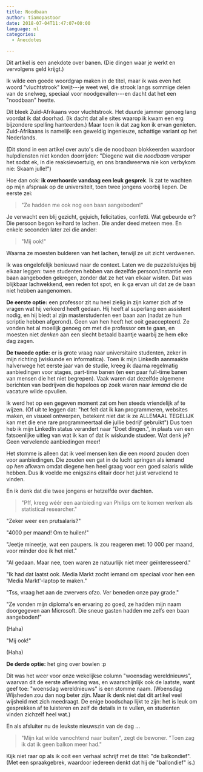 ```yaml
---
title: Noodbaan
author: tiamopastoor
date: 2018-07-04T11:47:07+00:00
language: nl
categories:
  - Anecdotes

---
```

Dit artikel is een anekdote over banen. (Die dingen waar je werkt en vervolgens geld krijgt.)

Ik wilde een goede woordgrap maken in de titel, maar ik was even het woord "vluchtstrook" kwijt---je weet wel, die strook langs sommige delen van de snelweg, speciaal voor noodgevallen---en dacht dat het een "noodbaan" heette.

Dit bleek Zuid-Afrikaans voor vluchtstrook. Het duurde jammer genoeg lang voordat ik dat doorhad. (Ik dacht dat alle sites waarop ik kwam een erg bijzondere spelling hanteerden.) Maar toen ik dat zag kon ik ervan genieten. Zuid-Afrikaans is namelijk een geweldig ingenieuze, schattige variant op het Nederlands.

(Dit stond in een artikel over auto's die de noodbaan blokkeerden waardoor hulpdiensten niet konden doorrijden: "Diegene wat die _noodbaan_ versper het sodat ek, in die reaksievoertuig, en ons brandweerwa nie kon verbykom nie: Skaam julle!")

Hoe dan ook: **ik overhoorde vandaag een leuk gesprek**. Ik zat te wachten op mijn afspraak op de universiteit, toen twee jongens voorbij liepen. De eerste zei:

> "Ze hadden me ook nog een baan aangeboden!"


Je verwacht een blij gezicht, gejuich, felicitaties, confetti. Wat gebeurde er? Die persoon begon keihard te lachen. Die ander deed meteen mee. En enkele seconden later zei die ander:

> "Mij ook!"

Waarna ze moesten bulderen van het lachen, terwijl ze uit zicht verdwenen.

Ik was ongelofelijk benieuwd naar de context. Laten we de puzzelstukjes bij elkaar leggen: twee studenten hebben van dezelfde persoon/instantie een baan aangeboden gekregen, zonder dat ze het van elkaar wisten. Dat was blijkbaar lachwekkend, een reden tot spot, en ik ga ervan uit dat ze de baan niet hebben aangenomen.

**De eerste optie:** een professor zit nu heel zielig in zijn kamer zich af te vragen wat hij verkeerd heeft gedaan. Hij heeft al superlang een assistent nodig, en hij biedt al zijn masterstudenten een baan aan (nadat ze hun scriptie hebben afgerond). Geen van hen heeft het ooit geaccepteerd. Ze vonden het al moeilijk genoeg om met die professor om te gaan, en moesten niet _denken_ aan een slecht betaald baantje waarbij ze hem elke dag zagen.

**De tweede optie:** er is grote vraag naar universitaire studenten, zeker in mijn richting (wiskunde en informatica). Toen ik mijn LinkedIn aanmaakte halverwege het eerste jaar van de studie, kreeg ik daarna regelmatig aanbiedingen voor stages, part-time banen (en een paar full-time banen van mensen die het niet begrepen). Vaak waren dat dezelfde algemene berichten van bedrijven die hopeloos op zoek waren naar _iemand_ die de vacature wilde opvullen.

Ik werd het op een gegeven moment zat om hen steeds vriendelijk af te wijzen. (Of uit te leggen dat: "het feit dat ik kan programmeren, websites maken, en visueel ontwerpen, betekent niet dat ik ze ALLEMAAL TEGELIJK kan met die ene rare programmeertaal die jullie bedrijf gebruikt") Dus toen heb ik mijn LinkedIn status verandert naar "Doet dingen.", in plaats van een fatsoenlijke uitleg van wat ik kan of dat ik wiskunde studeer. Wat denk je? Geen vervelende aanbiedingen meer!

Het stomme is alleen dat ik veel mensen ken die een _moord_ zouden doen voor aanbiedingen. Die zouden een gat in de lucht springen als iemand op _hen_ afkwam omdat diegene hen heel graag voor een goed salaris wilde hebben. Dus ik voelde me enigszins elitair door het juist vervelend te vinden.

En ik denk dat die twee jongens er hetzelfde over dachten.

> "Pff, kreeg wéér een aanbieding van Philips om te komen werken als statistical researcher."

 "Zeker weer een prutsalaris?"

 "4000 per maand! Om te huilen!"

 "Jeetje mineetje, wat een paupers. Ik zou reageren met: 10 000 per maand, voor minder doe ik het niet."

 "Al gedaan. Maar nee, toen waren ze natuurlijk niet meer geïnteresseerd."

 "Ik had dat laatst ook. Media Markt zocht iemand om speciaal voor hen een 'Media Markt'-laptop te maken."

 "Tss, vraag het aan de zwervers ofzo. Ver beneden onze pay grade."

 "Ze vonden mijn diploma's en ervaring zo goed, ze hadden mijn naam doorgegeven aan Microsoft. Die sneue gasten hadden me zelfs een baan aangeboden!"

 (Haha)

 "Mij ook!"

 (Haha)

**De derde optie:** het ging over bowlen :p

Dit was het weer voor onze wekelijkse column "woensdag wereldnieuws", waarvan dit de eerste aflevering was, en waarschijnlijk ook de laatste, want geef toe: "woensdag wereldnieuws" is een stomme naam. (Woensdag Wijsheden zou dan nog beter zijn. Maar ik denk niet dat dit artikel veel wijsheid met zich meedraagt. De enige boodschap lijkt te zijn: het is leuk om gesprekken af te luisteren en zelf de details in te vullen, en studenten vinden zichzelf heel wat.)

En als afsluiter nu de leukste nieuwszin van de dag ...

> "Mijn kat wilde vanochtend naar buiten", zegt de bewoner. "Toen zag ik dat ik geen balkon meer had."

Kijk niet raar op als ik ooit een verhaal schrijf met de titel: "de balkondief". (Met een spraakgebrek, waardoor iedereen denkt dat hij de "ballondief" is.)